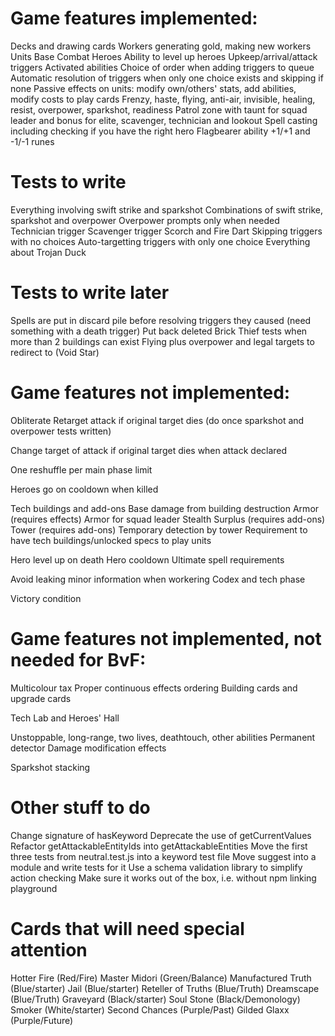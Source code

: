 # Game features implemented:

Decks and drawing cards
Workers generating gold, making new workers
Units
Base
Combat
Heroes
Ability to level up heroes
Upkeep/arrival/attack triggers
Activated abilities
Choice of order when adding triggers to queue
Automatic resolution of triggers when only one choice exists and skipping if none
Passive effects on units: modify own/others' stats, add abilities, modify costs to play cards
Frenzy, haste, flying, anti-air, invisible, healing, resist, overpower, sparkshot, readiness
Patrol zone with taunt for squad leader and bonus for elite, scavenger, technician and lookout
Spell casting including checking if you have the right hero
Flagbearer ability
+1/+1 and -1/-1 runes

# Tests to write

Everything involving swift strike and sparkshot
Combinations of swift strike, sparkshot and overpower
Overpower prompts only when needed
Technician trigger
Scavenger trigger
Scorch and Fire Dart
Skipping triggers with no choices
Auto-targetting triggers with only one choice
Everything about Trojan Duck

# Tests to write later

Spells are put in discard pile before resolving triggers they caused (need something with a death trigger)
Put back deleted Brick Thief tests when more than 2 buildings can exist
Flying plus overpower and legal targets to redirect to (Void Star)

# Game features not implemented:

Obliterate
Retarget attack if original target dies (do once sparkshot and overpower tests written)

Change target of attack if original target dies when attack declared

One reshuffle per main phase limit

Heroes go on cooldown when killed

Tech buildings and add-ons
Base damage from building destruction
Armor (requires effects)
Armor for squad leader
Stealth
Surplus (requires add-ons)
Tower (requires add-ons)
Temporary detection by tower
Requirement to have tech buildings/unlocked specs to play units

Hero level up on death
Hero cooldown
Ultimate spell requirements

Avoid leaking minor information when workering
Codex and tech phase

Victory condition

# Game features not implemented, not needed for BvF:

Multicolour tax
Proper continuous effects ordering
Building cards and upgrade cards

Tech Lab and Heroes' Hall

Unstoppable, long-range, two lives, deathtouch, other abilities
Permanent detector
Damage modification effects

Sparkshot stacking

# Other stuff to do

Change signature of hasKeyword
Deprecate the use of getCurrentValues
Refactor getAttackableEntityIds into getAttackableEntities
Move the first three tests from neutral.test.js into a keyword test file
Move suggest into a module and write tests for it
Use a schema validation library to simplify action checking
Make sure it works out of the box, i.e. without npm linking playground

# Cards that will need special attention

Hotter Fire (Red/Fire)
Master Midori (Green/Balance)
Manufactured Truth (Blue/starter)
Jail (Blue/starter)
Reteller of Truths (Blue/Truth)
Dreamscape (Blue/Truth)
Graveyard (Black/starter)
Soul Stone (Black/Demonology)
Smoker (White/starter)
Second Chances (Purple/Past)
Gilded Glaxx (Purple/Future)
